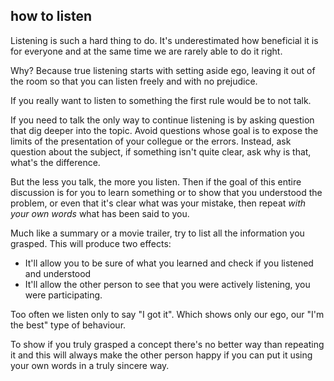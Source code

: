 ## how to listen

Listening is such a hard thing to do. It's underestimated how beneficial it is for everyone and at the same time we are rarely able to do it right.

Why? Because true listening starts with setting aside ego, leaving it out of the room so that you can listen freely and with no prejudice.

If you really want to listen to something the first rule would be to not talk.

If you need to talk the only way to continue listening is by asking question that dig deeper into the topic.
Avoid questions whose goal is to expose the limits of the presentation of your collegue or the errors.
Instead, ask question about the subject, if something isn't quite clear, ask why is that, what's the difference.

But the less you talk, the more you listen.
Then if the goal of this entire discussion is for you to learn something or to show that you understood the problem, or even that it's clear what was your mistake, then repeat _with your own words_ what has been said to you.

Much like a summary or a movie trailer, try to list all the information you grasped. 
This will produce two effects:
* It'll allow you to be sure of what you learned and check if you listened and understood
* It'll allow the other person to see that you were actively listening, you were participating.

Too often we listen only to say "I got it". Which shows only our ego, our "I'm the best" type of behaviour.

To show if you truly grasped a concept there's no better way than repeating it and this will always make the other person happy if you can put it using your own words in a truly sincere way.
